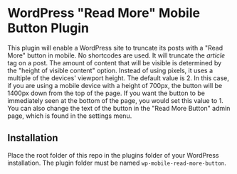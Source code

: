 # WordPress "Read More" Mobile Button Plugin

This plugin will enable a WordPress site to truncate its posts with a "Read More" button in mobile. No shortcodes are used.
It will truncate the *article* tag on a post.
The amount of content that will be visible is determined by the "height of visible content" option. Instead of using pixels, it uses
a multiple of the devices' viewport height. The default value is 2. In this case, if you are using a mobile device with a height of 700px,
the button will be 1400px down from the top of the page. If you want the button to be immediately seen at the bottom of the page,
you would set this value to 1.
You can also change the text of the button in the "Read More Button" admin page, which is found in the settings menu.

## Installation
Place the root folder of this repo in the plugins folder of your WordPress installation. The plugin folder must be named `wp-mobile-read-more-button`.
